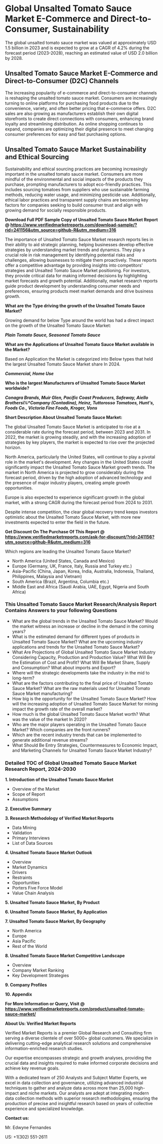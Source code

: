 <h1>Global Unsalted Tomato Sauce Market E-Commerce and Direct-to-Consumer, Sustainability</h1><p class=""><p>The global unsalted tomato sauce market was valued at approximately USD 1.5 billion in 2023 and is expected to grow at a CAGR of 4.2% during the forecast period (2023-2028), reaching an estimated value of USD 2.0 billion by 2028.</p><h2>Unsalted Tomato Sauce Market E-Commerce and Direct-to-Consumer (D2C) Channels</h2><p>The increasing popularity of e-commerce and direct-to-consumer channels is reshaping the unsalted tomato sauce market. Consumers are increasingly turning to online platforms for purchasing food products due to the convenience, variety, and often better pricing that e-commerce offers. D2C sales are also growing as manufacturers establish their own digital storefronts to create direct connections with consumers, enhancing brand loyalty and streamlining distribution. As online shopping continues to expand, companies are optimizing their digital presence to meet changing consumer preferences for easy and fast purchasing options.</p><h2>Unsalted Tomato Sauce Market Sustainability and Ethical Sourcing</h2><p>Sustainability and ethical sourcing practices are becoming increasingly important in the unsalted tomato sauce market. Consumers are more mindful of the environmental and social impacts of the products they purchase, prompting manufacturers to adopt eco-friendly practices. This includes sourcing tomatoes from suppliers who use sustainable farming methods, reducing water usage, and minimizing pesticide use. Additionally, ethical labor practices and transparent supply chains are becoming key factors for companies seeking to build consumer trust and align with growing demand for socially responsible products.</p></p><p class=""><strong>Download Full PDF Sample Copy of Unsalted Tomato Sauce Market Report @ <a href="https://www.verifiedmarketreports.com/download-sample/?rid=241156&utm_source=github-R&utm_medium=316" target="_blank">https://www.verifiedmarketreports.com/download-sample/?rid=241156&utm_source=github-R&utm_medium=316</a></strong></p><p>The importance of&nbsp;Unsalted Tomato Sauce Market research reports lies in their ability to aid strategic planning, helping businesses develop effective strategies by understanding market trends and dynamics. They play a crucial role in risk management by identifying potential risks and challenges, allowing businesses to mitigate them proactively. These reports offer a competitive advantage by providing insights into competitors' strategies and Unsalted Tomato Sauce Market positioning. For investors, they provide critical data for making informed decisions by highlighting market forecasts and growth potential. Additionally, market research reports guide product development by understanding consumer needs and preferences, ensuring products meet market demands and drive business growth.</p><p><strong>What are the&nbsp;Type driving the growth of the Unsalted Tomato Sauce Market?</strong></p><p id="" class="">Growing demand for below Type around the world has had a direct impact on the growth of the Unsalted Tomato Sauce Market:</p><p class=""><em><strong>Plain Tomato Sauce, Seasoned Tomato Sauce</strong></em></p><p class=""><strong>What are the&nbsp;Applications&nbsp;of Unsalted Tomato Sauce Market available in the Market?</strong></p><p id="" class="">Based on Application the Market is categorized into Below types that held the largest Unsalted Tomato Sauce Market share In 2024.</p><p class=""><em><strong>Commercial, Home Use</strong></em></p><p class=""><strong>Who is the largest Manufacturers of Unsalted Tomato Sauce Market worldwide?</strong></p><p><em><strong>Conagra Brands, Muir Glen, Pacific Coast Producers, Safeway, Aiello Brothersï¼†Company (Contadina), Heinz, Tuttorosso Tomatoes, Hunt's, Foods Co., Victoria Fine Foods, Kroger, Vons</strong></em></p><p id="" class=""><strong>Short Description About Unsalted Tomato Sauce Market:</strong></p><p>The global Unsalted Tomato Sauce Market is anticipated to rise at a considerable rate during the forecast period, between 2023 and 2031. In 2022, the market is growing steadily, and with the increasing adoption of strategies by key players, the market is expected to rise over the projected horizon.</p><p>North America, particularly the United States, will continue to play a pivotal role in the market's development. Any changes in the United States could significantly impact the Unsalted Tomato Sauce Market growth trends. The market in North America is projected to grow considerably during the forecast period, driven by the high adoption of advanced technology and the presence of major industry players, creating ample growth opportunities.</p><p>Europe is also expected to experience significant growth in the global market, with a strong CAGR during the forecast period from 2024 to 2031.</p><p>Despite intense competition, the clear global recovery trend keeps investors optimistic about the Unsalted Tomato Sauce Market, with more new investments expected to enter the field in the future.</p><p id="" class=""><strong>Get Discount On The Purchase Of This Report @ <a href="https://www.verifiedmarketreports.com/ask-for-discount/?rid=241156?utm_source=github-R&utm_medium=316" target="_blank">https://www.verifiedmarketreports.com/ask-for-discount/?rid=241156?utm_source=github-R&utm_medium=316</a></strong></p><p class="">Which regions are leading the Unsalted Tomato Sauce Market?</p><ul><li>North America (United States, Canada and Mexico)</li><li>Europe (Germany, UK, France, Italy, Russia and Turkey etc.)</li><li>Asia-Pacific (China, Japan, Korea, India, Australia, Indonesia, Thailand, Philippines, Malaysia and Vietnam)</li><li>South America (Brazil, Argentina, Columbia etc.)</li><li>Middle East and Africa (Saudi Arabia, UAE, Egypt, Nigeria and South Africa)</li></ul><h3 id="" class="">This Unsalted Tomato Sauce Market Research/Analysis Report Contains Answers to your following Questions</h3><ul><li>What are the global trends in the Unsalted Tomato Sauce Market? Would the market witness an increase or decline in the demand in the coming years?</li><li>What is the estimated demand for different types of products in Unsalted Tomato Sauce Market? What are the upcoming industry applications and trends for the Unsalted Tomato Sauce Market?</li><li>What Are Projections of Global Unsalted Tomato Sauce Market Industry Considering Capacity, Production and Production Value? What Will Be the Estimation of Cost and Profit? What Will Be Market Share, Supply and Consumption? What about imports and Export?</li><li>Where will the strategic developments take the industry in the mid to long-term?</li><li>What are the factors contributing to the final price of Unsalted Tomato Sauce Market? What are the raw materials used for Unsalted Tomato Sauce Market manufacturing?</li><li>How big is the opportunity for the Unsalted Tomato Sauce Market? How will the increasing adoption of Unsalted Tomato Sauce Market for mining impact the growth rate of the overall market?</li><li>How much is the global Unsalted Tomato Sauce Market worth? What was the value of the market In 2020?</li><li>Who are the major players operating in the Unsalted Tomato Sauce Market? Which companies are the front runners?</li><li>Which are the recent industry trends that can be implemented to generate additional revenue streams?</li><li>What Should Be Entry Strategies, Countermeasures to Economic Impact, and Marketing Channels for Unsalted Tomato Sauce Market Industry?</li></ul><h3 id="" class="">Detailed TOC of Global Unsalted Tomato Sauce Market Research Report, 2024-2030</h3><p id="" class=""><strong>1. Introduction of the Unsalted Tomato Sauce Market</strong></p><ul><li>Overview of the Market</li><li>Scope of Report</li><li>Assumptions</li></ul><p id="" class=""><strong>2. Executive Summary</strong></p><p id="" class=""><strong>3. Research Methodology of Verified Market Reports</strong></p><ul><li>Data Mining</li><li>Validation</li><li>Primary Interviews</li><li>List of Data Sources</li></ul><p id="" class=""><strong>4. Unsalted Tomato Sauce Market Outlook</strong></p><ul><li>Overview</li><li>Market Dynamics</li><li>Drivers</li><li>Restraints</li><li>Opportunities</li><li>Porters Five Force Model</li><li>Value Chain Analysis</li></ul><p id="" class=""><strong>5. Unsalted Tomato Sauce Market, By Product</strong></p><p id="" class=""><strong>6. Unsalted Tomato Sauce Market, By Application</strong></p><p id="" class=""><strong>7. Unsalted Tomato Sauce Market, By Geography</strong></p><ul><li>North America</li><li>Europe</li><li>Asia Pacific</li><li>Rest of the World</li></ul><p id="" class=""><strong>8. Unsalted Tomato Sauce Market Competitive Landscape</strong></p><ul><li>Overview</li><li>Company Market Ranking</li><li>Key Development Strategies</li></ul><p id="" class=""><strong>9. Company Profiles</strong></p><p id="" class=""><strong>10. Appendix</strong></p><p id="" class=""><strong>For More Information or Query, Visit @ <a href="https://www.verifiedmarketreports.com/product/unsalted-tomato-sauce-market/" target="_blank">https://www.verifiedmarketreports.com/product/unsalted-tomato-sauce-market/</a></strong></p><p id="" class=""><strong>About Us: Verified Market Reports</strong></p><p id="" class="">Verified Market Reports is a premier Global Research and Consulting firm serving a diverse clientele of over 5000+ global customers. We specialize in delivering cutting-edge analytical research solutions and comprehensive information-enriched research studies.</p><p id="" class="">Our expertise encompasses strategic and growth analyses, providing the crucial data and insights required to make informed corporate decisions and achieve key revenue goals.</p><p id="" class="">With a dedicated team of 250 Analysts and Subject Matter Experts, we excel in data collection and governance, utilizing advanced industrial techniques to gather and analyze data across more than 25,000 high-impact and niche markets. Our analysts are adept at integrating modern data collection methods with superior research methodologies, ensuring the production of precise and insightful research based on years of collective experience and specialized knowledge.</p><p id="" class=""><strong>Contact us:</strong></p><p id="" class="">Mr. Edwyne Fernandes</p><p id="" class="">US: +1(302) 551-2611</p>